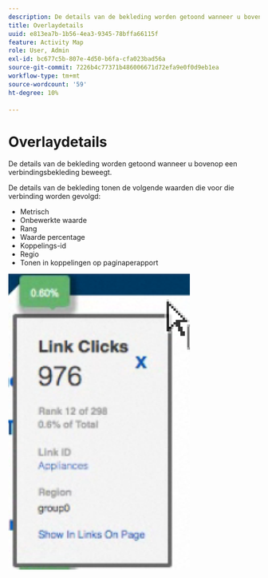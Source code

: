 ```yaml
---
description: De details van de bekleding worden getoond wanneer u bovenop een verbindingsbekleding beweegt.
title: Overlaydetails
uuid: e813ea7b-1b56-4ea3-9345-78bffa66115f
feature: Activity Map
role: User, Admin
exl-id: bc677c5b-807e-4d50-b6fa-cfa023bad56a
source-git-commit: 7226b4c77371b486006671d72efa9e0f0d9eb1ea
workflow-type: tm+mt
source-wordcount: '59'
ht-degree: 10%

---
```


# Overlaydetails

De details van de bekleding worden getoond wanneer u bovenop een verbindingsbekleding beweegt.

De details van de bekleding tonen de volgende waarden die voor die verbinding worden gevolgd:

* Metrisch
* Onbewerkte waarde
* Rang
* Waarde percentage
* Koppelings-id
* Regio
* Tonen in koppelingen op paginaperapport

![](assets/overlay_details.png)
